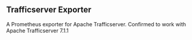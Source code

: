 ## Trafficserver Exporter

A Prometheus exporter for Apache Trafficserver. Confirmed to work with Apache Trafficserver 7.1.1
